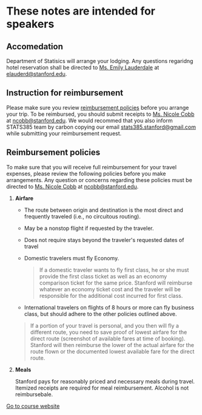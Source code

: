 
# These notes are intended for speakers


## Accomedation
Department of Statisics will arrange your lodging. Any questions regaridng hotel reservation shall be directed to [Ms. Emily Lauderdale](https://statistics.stanford.edu/people/emily-lauderdale) at <elauderd@stanford.edu>. 


## Instruction for reimbursement
Please make sure you review [reimbursement policies](#reimbursement-policies) before you arrange your trip. 
To be reimbursed, you should submit receipts to [Ms. Nicole Cobb](https://statistics.stanford.edu/people/nicole-cobb) at <ncobb@stanford.edu>. We would recommed that you also inform STATS385 team by carbon copying our email <stats385.stanford@gmail.com> while submitting your reimbursement request. 


## Reimbursement policies
To make sure that you will receive full reimbursement for your travel expenses, please review the following policies before you make arrangements. Any question or concerns regarding these policies must be directed to [Ms. Nicole Cobb](https://statistics.stanford.edu/people/nicole-cobb) at <ncobb@stanford.edu>.


1. **Airfare** 
   * The route between origin and destination is the most direct and frequently traveled (i.e., no circuitous routing).
   * May be a nonstop flight if requested by the traveler.	
   * Does not require stays beyond the traveler's requested dates of travel  
   * Domestic travelers must fly Economy.   
        
       >If a domestic traveler wants to fly first class, he or she must provide the first class ticket as well as an economy comparison ticket for the same price. Stanford will reimburse whatever an economy ticket cost and the traveler will be responsible for the additional cost incurred for first class. 
   * International travelers on flights of 8 hours or more can fly business class, but should adhere to the other policies outlined above. 

    >If a portion of your travel is personal, and you then will fly a different route, you need to save proof of lowest airfare for the direct route (screenshot of available fares at time of booking). Stanford will then reimburse the lower of the actual airfare for the route flown or the documented lowest available fare for the direct route.  

2. **Meals**  

   Stanford pays for reasonably priced and necessary meals during travel. Itemized receipts are required for meal reimbursement. Alcohol is not reimbursebale. 



[Go to course website](./)

